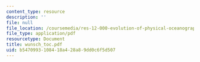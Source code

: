 ```yaml
---
content_type: resource
description: ''
file: null
file_location: /coursemedia/res-12-000-evolution-of-physical-oceanography-spring-2007/b5470993108418a428a89dd0c6f5d507_wunsch_toc.pdf
file_type: application/pdf
resourcetype: Document
title: wunsch_toc.pdf
uid: b5470993-1084-18a4-28a8-9dd0c6f5d507
---
```

